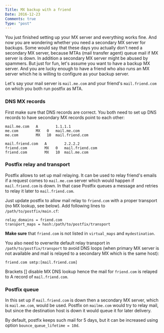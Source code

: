 ```yaml
---
Title: MX backup with a friend
Date: 2016-12-23
Comments: true
Type: "post"
---
```


You just finished setting up your MX server and everything works fine. 
And now you are wondering whether you need a secondary MX server for backups.
Some would say that these days you actually don't need a secondary MX server,
because MTAs (mail transfer agent) queue mail if MX server is down.
In addition a secondary MX server might be abused by spammers.
But just for fun, let's assume you want to have a backup MX server.
And you are lucky enough to have a friend who also runs an MX server which he is willing
to configure as your backup server.

<!--more-->

Let's say your mail server is `mail.me.com` and your friend's `mail.friend.com` on
which you both run postfix as MTA.

### DNS MX records
First make sure that DNS records are correct. You both need to set up DNS records to have
secondary MX records point to each other:
``` shell
mail.me.com   A        1.1.1.1
me.com        MX   0   mail.me.com
me.com        MX   10  mail.friend.com
```
``` shell
mail.friend.com   A        2.2.2.2
friend.com        MX   0   mail.friend.com
friend.com        MX   10  mail.me.com
```

### Postfix relay and transport
Postfix allows to set up mail relaying. It can be used to relay friend's emails if a request
comes to `mail.me.com` server which would happen if `mail.friend.com` is down. In that case
Postfix queues a message and retries to relay it later to `mail.friend.com`.

Just update postfix to allow mail relay to `friend.com` with a proper transport (no MX lookup, see below).
Add following lines to `/path/to/postfix/main.cf`:
``` shell
relay_domains = friend.com
transport_maps = hash:/path/to/postfix/transport
```

**Make sure** that `friend.com` is not listed in `virtual_maps` and `mydestination`.

You also need to overwrite default relay transport in  `/path/to/postfix/transport` to avoid DNS loops 
(when primary MX server is not available and mail is relayed to a secondary MX which is the same host):
``` shell
friend.com smtp:[mail.friend.com]
```
Brackets [] disable MX DNS lookup hence the mail for `friend.com` is relayed to A record of `mail.friend.com`.

### Postfix queue
In this set up if `mail.friend.com` is down then a secondary MX server, which is `mail.me.com`, would be used.
Postfix on `mailme.com` would try to relay mail, but since the destination host is down it would queue it for later delivery.

By default, postfix keeps such mail for 5 days, but it can be increased using option `bounce_queue_lifetime = 10d`.
